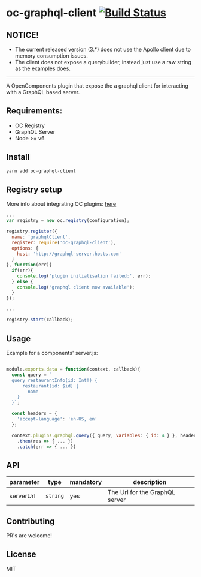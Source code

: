 oc-graphql-client [![Build Status](https://travis-ci.org/opentable/oc-graphql-client.svg?branch=master)](https://travis-ci.org/opentable/oc-graphql-client)
==========

## NOTICE!
- The current released version (3.*) does not use the Apollo client due to memory consumption issues.
- The client does not expose a querybuilder, instead just use a raw string as the examples does.

----

A OpenComponents plugin that expose the a graphql client for interacting with a GraphQL based server.

## Requirements:
- OC Registry
- GraphQL Server
- Node >= v6

## Install

````javascript
yarn add oc-graphql-client
````

## Registry setup

More info about integrating OC plugins: [here](https://github.com/opentable/oc/wiki/Registry#plugins)

````javascript
...
var registry = new oc.registry(configuration);

registry.register({
  name: 'graphqlClient',
  register: require('oc-graphql-client'),
  options: {
    host: 'http://graphql-server.hosts.com'
  }
}, function(err){
  if(err){
    console.log('plugin initialisation failed:', err);
  } else {
    console.log('graphql client now available');
  }
});

...

registry.start(callback);
````

## Usage

Example for a components' server.js:

````javascript

module.exports.data = function(context, callback){
  const query = `
  query restaurantInfo(id: Int!) {
      restaurant(id: $id) {
        name
    }
  }`;

  const headers = {
    'accept-language': 'en-US, en'
  };

  context.plugins.graphql.query({ query, variables: { id: 4 } }, headers)
    .then(res => { ... })
    .catch(err => { ... })
````

## API

|parameter|type|mandatory|description|
|---------|----|---------|-----------|
|serverUrl|`string`|yes|The Url for the GraphQL server|

## Contributing

PR's are welcome!

## License

MIT
